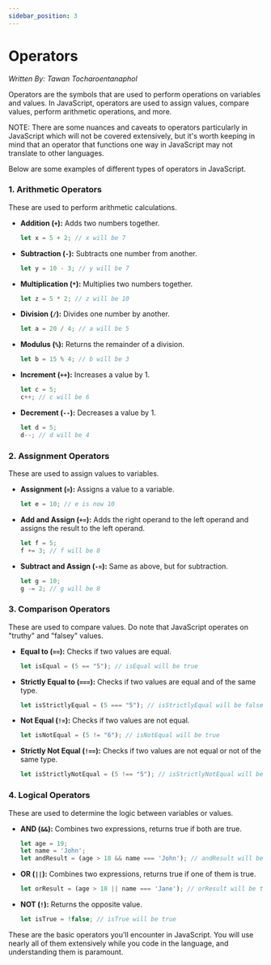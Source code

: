 ```yaml
---
sidebar_position: 3
---
```


# Operators
*Written By: Tawan Tocharoentanaphol*

Operators are the symbols that are used to perform operations on variables and values.
In JavaScript, operators are used to assign values, compare values, perform arithmetic operations, and more. 

NOTE: There are some nuances and caveats to operators particularly in JavaScript which will not be covered extensively, but it's worth keeping in mind that an operator that functions one way in JavaScript may not translate to other languages.


Below are some examples of different types of operators in JavaScript.

### 1. Arithmetic Operators

These are used to perform arithmetic calculations.

- **Addition (`+`):** Adds two numbers together.
  ```javascript
  let x = 5 + 2; // x will be 7
  ```

- **Subtraction (`-`):** Subtracts one number from another.
  ```javascript
  let y = 10 - 3; // y will be 7
  ```

- **Multiplication (`*`):** Multiplies two numbers together.
  ```javascript
  let z = 5 * 2; // z will be 10
  ```

- **Division (`/`):** Divides one number by another.
  ```javascript
  let a = 20 / 4; // a will be 5
  ```

- **Modulus (`%`):** Returns the remainder of a division.
  ```javascript
  let b = 15 % 4; // b will be 3
  ```

- **Increment (`++`):** Increases a value by 1.
  ```javascript
  let c = 5;
  c++; // c will be 6
  ```

- **Decrement (`--`):** Decreases a value by 1.
  ```javascript
  let d = 5;
  d--; // d will be 4
  ```

### 2. Assignment Operators

These are used to assign values to variables.

- **Assignment (`=`):** Assigns a value to a variable.
  ```javascript
  let e = 10; // e is now 10
  ```

- **Add and Assign (`+=`):** Adds the right operand to the left operand and assigns the result to the left operand.
  ```javascript
  let f = 5;
  f += 3; // f will be 8
  ```

- **Subtract and Assign (`-=`):** Same as above, but for subtraction.
  ```javascript
  let g = 10;
  g -= 2; // g will be 8
  ```

### 3. Comparison Operators

These are used to compare values. Do note that JavaScript operates on "truthy" and "falsey" values.

- **Equal to (`==`):** Checks if two values are equal.
  ```javascript
  let isEqual = (5 == "5"); // isEqual will be true
  ```

- **Strictly Equal to (`===`):** Checks if two values are equal and of the same type.
  ```javascript
  let isStrictlyEqual = (5 === "5"); // isStrictlyEqual will be false
  ```

- **Not Equal (`!=`):** Checks if two values are not equal.
  ```javascript
  let isNotEqual = (5 != "6"); // isNotEqual will be true
  ```

- **Strictly Not Equal (`!==`):** Checks if two values are not equal or not of the same type.
  ```javascript
  let isStrictlyNotEqual = (5 !== "5"); // isStrictlyNotEqual will be true
  ```

### 4. Logical Operators

These are used to determine the logic between variables or values.

- **AND (`&&`):** Combines two expressions, returns true if both are true.
  ```javascript
  let age = 19;
  let name = 'John';
  let andResult = (age > 18 && name === 'John'); // andResult will be true
  ```

- **OR (`||`):** Combines two expressions, returns true if one of them is true.
  ```javascript
  let orResult = (age > 18 || name === 'Jane'); // orResult will be true
  ```

- **NOT (`!`):** Returns the opposite value.
  ```javascript
  let isTrue = !false; // isTrue will be true
  ```

These are the basic operators you'll encounter in JavaScript. You will use nearly all of them extensively
while you code in the language, and understanding them is paramount.